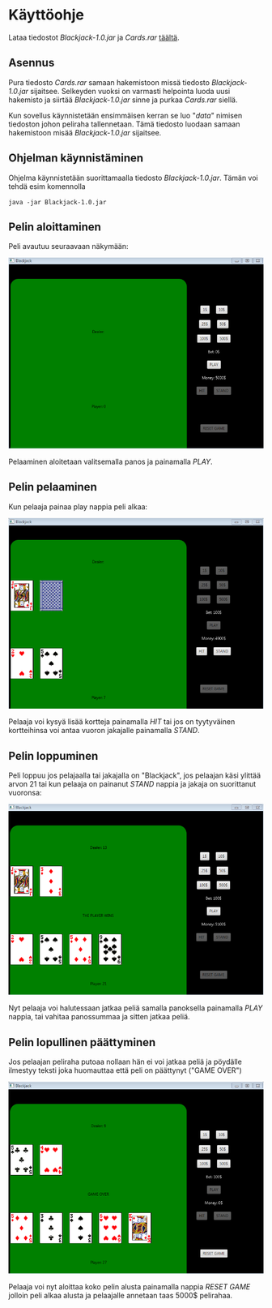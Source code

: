 # Käyttöohje

Lataa tiedostot _Blackjack-1.0.jar_ ja _Cards.rar_ [täältä](https://github.com/MatsHednas/otm-harjoitustyo/releases/tag/1.0).

## Asennus

Pura tiedosto _Cards.rar_ samaan hakemistoon missä tiedosto _Blackjack-1.0.jar_ sijaitsee. Selkeyden vuoksi on varmasti helpointa luoda uusi hakemisto ja siirtää _Blackjack-1.0.jar_ sinne ja purkaa _Cards.rar_ siellä.

Kun sovellus käynnistetään ensimmäisen kerran se luo "_data_" nimisen tiedoston johon peliraha tallennetaan. Tämä tiedosto luodaan samaan hakemistoon misää _Blackjack-1.0.jar_ sijaitsee. 

## Ohjelman käynnistäminen

Ohjelma käynnistetään suorittamaalla tiedosto _Blackjack-1.0.jar_. Tämän voi tehdä esim komennolla

```
java -jar Blackjack-1.0.jar
```
## Pelin aloittaminen

Peli avautuu seuraavaan näkymään:

<img src= "https://github.com/MatsHednas/otm-harjoitustyo/blob/master/dokumentaatio/kuvat/1.PNG" width="600">

Pelaaminen aloitetaan valitsemalla panos ja painamalla _PLAY_.

## Pelin pelaaminen

Kun pelaaja painaa play nappia peli alkaa:

<img src= "https://github.com/MatsHednas/otm-harjoitustyo/blob/master/dokumentaatio/kuvat/2.PNG" width="600">

Pelaaja voi kysyä lisää kortteja painamalla _HIT_ tai jos on tyytyväinen kortteihinsa voi antaa vuoron jakajalle painamalla _STAND_.

## Pelin loppuminen

Peli loppuu jos pelajaalla tai jakajalla on "Blackjack", jos pelaajan käsi ylittää arvon 21 tai kun pelaaja on painanut _STAND_ nappia ja jakaja on suorittanut vuoronsa:

<img src= "https://github.com/MatsHednas/otm-harjoitustyo/blob/master/dokumentaatio/kuvat/3.PNG" width="600">

Nyt pelaaja voi halutessaan jatkaa peliä samalla panoksella painamalla _PLAY_ nappia, tai vahitaa panossummaa ja sitten jatkaa peliä.

## Pelin lopullinen päättyminen

Jos pelaajan peliraha putoaa nollaan hän ei voi jatkaa peliä ja pöydälle ilmestyy teksti joka huomauttaa että peli on päättynyt ("GAME OVER")

<img src= "https://github.com/MatsHednas/otm-harjoitustyo/blob/master/dokumentaatio/kuvat/4.PNG" width="600">

Pelaaja voi nyt aloittaa koko pelin alusta painamalla nappia _RESET GAME_ jolloin peli alkaa alusta ja pelaajalle annetaan taas 5000$ pelirahaa.
